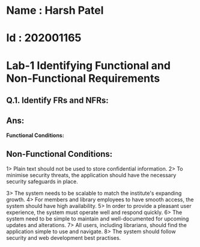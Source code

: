 # Name : Harsh Patel
# Id : 202001165
# Lab-1 Identifying Functional and Non-Functional Requirements



## Q.1. Identify FRs and NFRs:
## Ans:

 **Functional Conditions:**



## **Non-Functional Conditions:**

1> Plain text should not be used to store confidential information.
2> To minimise security threats, the application should have the necessary security safeguards in place.

3> The system needs to be scalable to match the institute's expanding growth.
4> For members and library employees to have smooth access, the system should have high availability.
5> In order to provide a pleasant user experience, the system must operate well and respond quickly.
6> The system need to be simple to maintain and well-documented for upcoming updates and alterations.
7> All users, including librarians, should find the application simple to use and navigate.
8> The system should follow security and web development best practises.
